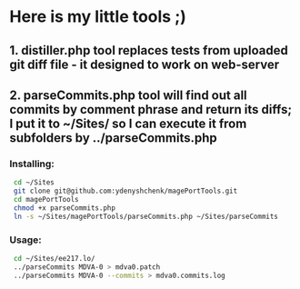 # Here is my little tools ;)
## 1. distiller.php tool replaces tests from uploaded git diff file - it designed to work on web-server
## 2. parseCommits.php tool will find out all commits by comment phrase and return its diffs; I put it to ~/Sites/ so I can execute it from subfolders by ../parseCommits.php
### Installing:

```sh
 cd ~/Sites
 git clone git@github.com:ydenyshchenk/magePortTools.git
 cd magePortTools
 chmod +x parseCommits.php
 ln -s ~/Sites/magePortTools/parseCommits.php ~/Sites/parseCommits
```
### Usage:
```sh
 cd ~/Sites/ee217.lo/
 ../parseCommits MDVA-0 > mdva0.patch
 ../parseCommits MDVA-0 --commits > mdva0.commits.log
```